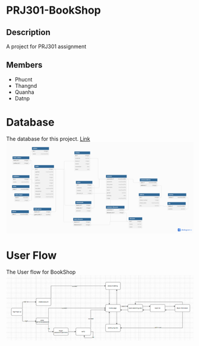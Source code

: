 # PRJ301-BookShop
## Description
 A project for PRJ301 assignment
## Members
- Phucnt
- Thangnd
- Quanha
- Datnp
# Database 
The database for this project. [Link](Database/database.sql)
![BookShop Database](Database/database.png)
# User Flow
The User flow for BookShop
![User FLow Imgage](img/UserFlow/user_flow.png)